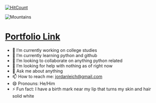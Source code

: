 [![HitCount](http://hits.dwyl.com/JordanLeich/JordanLeich.svg)](http://hits.dwyl.com/JordanLeich/JordanLeich)

![Mountains](https://user-images.githubusercontent.com/57107961/87963193-51801b80-ca86-11ea-8dfc-2eb1aad86f57.gif "To see a World in a Grain of Sand and a Heaven in a Wild Flower, Hold Infinity in the palm of your hand and Eternity in an hour - William Blake, Auguries of Innocence")

# [Portfolio Link](https://jordanleich.github.io/Jordans-Portfolio/)

- 🔭 I’m currently working on college studies
- 🌱 I’m currently learning python and github
- 👯 I’m looking to collaborate on anything python related
- 🤔 I’m looking for help with nothing as of right now
- 💬 Ask me about anything
- 📫 How to reach me: jordanleich@gmail.com
- 😄 Pronouns: He/Him
- ⚡ Fun fact: I have a birth mark near my lip that turns my skin and hair solid white

